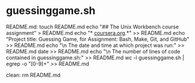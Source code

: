 # guessinggame.sh
README.md:
	touch README.md
  echo "## The Unix Workbench course assignment" > README.md
	echo "* [coursera.org](https://www.coursera.org/).*" >> README.md
	echo "Project title: Guessing Game, for Assignment: Bash, Make, Git, and GitHub" >> README.md
	echo "\n The date and time at which project  was run:" >> README.md
	date >> README.md
	echo "\n The number of lines of code contained in guessinggame.sh:" >> README.md
	wc -l guessinggame.sh | egrep -o "[0-9]+" >> README.md


clean:
	rm README.md 
